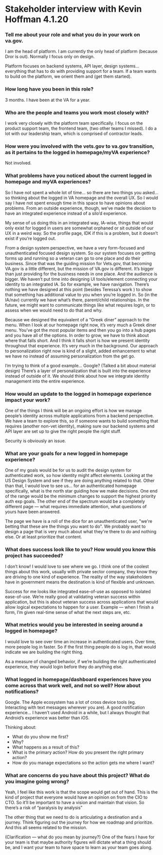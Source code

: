 # Stakeholder interview with Kevin Hoffman 4.1.20

### Tell me about your role and what you do in your work on va.gov.

I am the head of platform. I am currently the only head of platform (because Dror is out). Normally I focus only on design.

Platform focuses on backend systems, API layer, design systems... everything that has to do with providing support for a team. If a team wants to build on the platform, we orient them and (get them started).

### How long have you been in this role?

3 months. I have been at the VA for a year.

### Who are the people and teams you work most closely with?

I work very closely with the platform team specifically. I focus on the product support team, the frontend team, (two other teams I missed). I do a lot with our leadership team, which is comprised of contractor leads.

### How were you involved with the vets.gov to va.gov transition, as it pertains to the logged in homepage/myVA experience?

Not involved.

### What problems have you noticed about the current logged in homepage and myVA experiences?

So I have not spent a whole lot of time… so there are two things you asked… so thinking about the logged in VA homepage and the overall UX. So I would say I have not spent enough time in this space to have opinions about problems. From an outside experience, though, we’ve made the decision to have an integrated experience instead of a silo’d experience. 

My sense of us doing this in an integrated way, IA-wise, things that would only exist for logged in users are somewhat orphaned or sit outside of our UX in a weird way. So the profile page, IDK if this is a problem, but it doesn’t exist if you’re logged out.

From a design system perspective, we have a very form-focused and unauthenticated focused design system. So our system focuses on getting forms up and running so a veteran can go to one place and do their business. Since that was the guiding mission for Vets.gov, that becoming VA.gov is a little different, but the mission of VA.gov is different. It’s bigger than just providing for the business needs in one place. And the audience is bigger. We haven’t put time into designing UI tools/element connecting your identity to an integrated IA. So for example, we have navigation. There’s nothing we have designed at this point (besides Teressa’s work ) to show that something has additional value to you when you’re logged in. So (in the IA/nav) currently we have what’s there, parent/child relationships. In the future, we might want to communicate things like what requires login, or to assess when we would need to do that and why.

Because we designed the equivalent of a “Greek diner” approach to the menu. When I look at our homepage right now, it’s very much a Greek diner menu. You’ve got the most popular items and then you go into a hub pages and you have all of the options. In order to grow, we have to think about where that falls short. And I think it falls short is how we present identity throughout that experience. It’s very much in the background. Our approach to personalization right now is kind of a slight, added enhancement to what we have no instead of assuming personalization from the get go.

I’m trying to think of a good example… Google? (Talked a bit about material design) There’s a layer of personalization that is built into the experience instead of outside of it. We should think about how we integrate identity management into the entire experience. 

### How would an update to the logged in homepage experience impact your work?

One of the things I think will be an ongoing effort is how we manage people’s identity across multiple applications from a backend perspective. We have a team to explore this, so if someone wants to build something that requires (another non-vet identity), making sure our backend systems and API layer are set up to give the right people the right stuff.

Security is obviously an issue.

### What are your goals for a new logged in homepage experience?

One of my goals would be for us to audit the design system for authenticated work, so how identity might affect elements. Looking at the US Design System and see if they are doing anything related to that. Other than that, I would love to see us… for an authenticated homepage specifically, what is the north star guiding how we make decisions. One end of the range would be the minimum changes to support the highest priority auth exp goals. The other end of the spectrum would be a completely different page — what requires immediate attention, what questions of yours have been answered. 

The page we have is a roll of the dice for an unauthenticated user, "we're betting that these are the things you want to do". We probably want to design a page that is very much about what they're there to do and nothing else. Or at least prioritize that content.

### What does success look like to you? How would you know this project has succeeded?

I don’t know! I would love to see where we go. I think one of the coolest things about this work, usually with private sector company, they know they are driving to one kind of experience. The reality of the way stakeholders have in government means the destination is kind of flexible and unknown.

Success for me looks like integrated ease-of-use as opposed to isolated ease-of-use. We’re really good at validating veteran success within application, but this is about veteran success across applications that would allow logical expectations to happen for a user. Example — when I finish a form, I’m given real-time sense of what the next steps are, etc.

### What metrics would you be interested in seeing around a logged in homepage?

I would love to see over time an increase in authenticated users. Over time, more people log in faster. So if the first thing people do is log in, that would indicate we are building the right thing.

As a measure of changed behavior, if we’re building the right authenticated experience, they would login before they do anything else.

### What logged in homepage/dashboard experiences have you come across that work well, and not so well? How about notifications?

Google. The Apple ecosystem has a lot of cross device tools (eg. Interacting with text messages wherever you are). A good notification experience… I haven’t used Android in a while, but I always thought that Android’s experience was better than iOS.

Thinking about:

-	What do you show me first?
-	Why?
-	What happens as a result of this?
-	What is the primary action? How do you present the right primary action?
-	How do you manage expectations so the action gets me where I want?

### What are concerns do you have about this project? What do you imagine going wrong?

Yeah, I feel like this work is that the scope would get out of hand. This is the kind of project that everyone would have an opinion on from the CIO to CTO. So it’ll be important to have a vision and maintain that vision. So there’s a risk of “paralysis by analysis”

The other thing that we need to do is articulating a destination and a journey. Think figuring out the journey for how we roadmap and prioritize. And this all seems related to the mission.

(Clarification — what do you mean by journey?) One of the fears I have for your team is that maybe authority figures will dictate what a thing should be, and I want your team to have space to learn as your team goes along.

